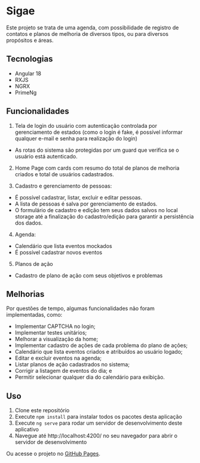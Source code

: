 # Sigae

Este projeto se trata de uma agenda, com possibilidade de registro de contatos e planos de melhoria de diversos tipos, ou para diversos propósitos e áreas.

## Tecnologias

- Angular 18
- RXJS
- NGRX
- PrimeNg

## Funcionalidades

1. Tela de login do usuário com autenticação controlada por gerenciamento de estados (como o login é fake, é possível informar qualquer e-mail e senha para realização do login)

- As rotas do sistema são protegidas por um guard que verifica se o usuário está autenticado.

2. Home Page com cards com resumo do total de planos de melhoria criados e total de usuários cadastrados.

3. Cadastro e gerenciamento de pessoas:

- É possível cadastrar, listar, excluir e editar pessoas.
- A lista de pessoas é salva por gerenciamento de estados.
- O formulário de cadastro e edição tem seus dados salvos no local storage até a finalização do cadastro/edição para garantir a persistência dos dados.

4. Agenda:

- Calendário que lista eventos mockados
- É possível cadastrar novos eventos

5. Planos de ação

- Cadastro de plano de ação com seus objetivos e problemas

## Melhorias

Por questões de tempo, algumas funcionalidades não foram implementadas, como:

- Implementar CAPTCHA no login;
- Implementar testes unitários;
- Melhorar a visualização da home;
- Implementar cadastro de ações de cada problema do plano de ações;
- Calendário que lista eventos criados e atribuídos ao usuário logado;
- Editar e excluir eventos na agenda;
- Listar planos de ação cadastrados no sistema;
- Corrigir a listagem de eventos do dia; e
- Permitir selecionar qualquer dia do calendário para exibição.

## Uso

1. Clone este repositório
2. Execute `npm install` para instalar todos os pacotes desta aplicação
3. Execute `ng serve` para rodar um servidor de desenvolvimento deste aplicativo
4. Navegue até http://localhost:4200/ no seu navegador para abrir o servidor de desenvolvimento

Ou acesse o projeto no [GitHub Pages](https://patriciacrestani.github.io/sigae/).
